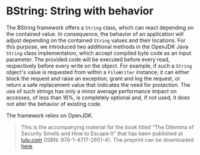 # BString: String with behavior
The BString framework offers a `String` class, which can react depending on the contained value.
In consequence, the behavior of an application will adjust depending on the contained `String` values and their locations.
For this purpose, we introduced two additional methods in the OpenJDK Java `String` class implementation, which accept compiled byte code as an input parameter.
The provided code will be executed before every read, respectively before every write on the object.
For example, if such a `String` object's value is requested from within a `FileWriter` instance, it can either block the request and raise an exception, grant and log the request, or return a safe replacement value that indicates the need for protection.
The use of such strings has only a minor average performance impact on accesses, of less than 16%, is completely optional and, if not used, it does not alter the behavior of existing code.

The framework relies on OpenJDK.

> This is the accompanying material for the book titled “The Dilemma of Security Smells and How to Escape It” that has been published at [lulu.com](https://www.lulu.com/) (ISBN: 978-1-4717-2651-4). The preprint can be downloaded [here](https://boristheses.unibe.ch/view/graduation_year/2022.html).